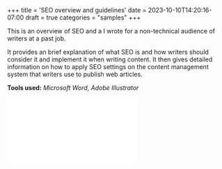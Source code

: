 +++
title = 'SEO overview and guidelines'
date = 2023-10-10T14:20:16-07:00
draft = true
categories = "samples"
+++

This is an overview of SEO and a  I wrote for a non-technical audience of writers at a past job.

It provides an brief explanation of what SEO is and how writers should consider it and implement it when writing content. It then gives detailed information on how to apply SEO settings on the content management system that writers use to publish web articles.

**Tools used:** *Microsoft Word, Adobe Illustrator*

<object data="/SEO_Guidelines.pdf" type="application/pdf" width="800px" height="700px" style="float: left">
    <embed src="/SEO_Guidelines.pdf"/>
</object>

